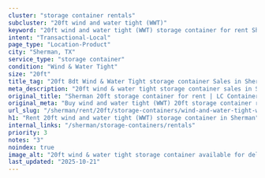 ```yaml
---
cluster: "storage container rentals"
subcluster: "20ft wind and water tight (WWT)"
keyword: "20ft wind and water tight (WWT) storage container for rent Sherman, TX"
intent: "Transactional-Local"
page_type: "Location-Product"
city: "Sherman, TX"
service_type: "storage container"
condition: "Wind & Water Tight"
size: "20ft"
title_tag: "20ft 8dt Wind & Water Tight storage container Sales in Sherman | LC Container"
meta_description: "20ft wind & water tight storage container sales in Sherman. Fast delivery, competitive pricing. Serving storage containers area. Quote ID: 3S8. Call (214) 524-4168 for your free quote today."
original_title: "Sherman 20ft storage container for rent | LC Container"
original_meta: "Buy wind and water tight (WWT) 20ft storage container rent with local delivery in Sherman, TX. LC Container — local Since 2003. Request a fast quote today."
url_slug: "/sherman/rent/20ft/storage-containers/wind-and-water-tight-wwt"
h1: "Rent 20ft wind and water tight (WWT) storage container in Sherman"
internal_links: "/sherman/storage-containers/rentals"
priority: 3
notes: "3"
noindex: true
image_alt: "20ft wind & water tight storage container available for delivery in Sherman"
last_updated: "2025-10-21"
---
```


<!-- TODO: Add unique city/inventory copy, images, and internal links here. -->
